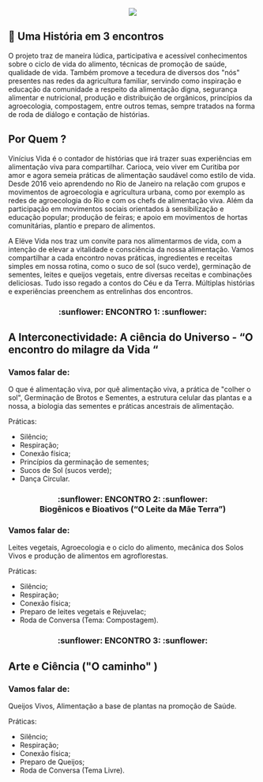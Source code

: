 
<p align = "center">
 <img src ="https://github.com/Vinimoura/vidav/blob/master/eleve%20vida%20logo.jpg">
</p>

## :seedling: Uma História em 3 encontros 

O projeto traz de maneira lúdica, participativa e acessível conhecimentos sobre o ciclo de vida do alimento, técnicas de promoção de saúde, qualidade de vida. Também promove a tecedura de diversos dos "nós" presentes nas redes da agricultura familiar, servindo como inspiração e educação da comunidade a respeito da alimentação digna, segurança alimentar e nutricional, produção e distribuição de orgânicos, princípios da agroecologia, compostagem, entre outros temas, sempre tratados na forma de roda de diálogo e contação de histórias.

## Por Quem ?

Vinícius Vida é o contador de histórias que irá trazer suas experiências em alimentação viva para compartilhar. Carioca, veio viver em Curitiba por amor e agora semeia práticas de alimentação saudável como estilo de vida. Desde 2016 veio aprendendo no Rio de Janeiro na relação com grupos e movimentos de agroecologia e agricultura urbana, como por exemplo as redes de agroecologia do Rio e com os chefs de alimentação viva. Além da participação em movimentos sociais orientados à sensibilização e educação popular; produção de feiras; e apoio em movimentos de hortas comunitárias, plantio e preparo de alimentos.

A Elëve Vida nos traz um convite para nos alimentarmos de vida, com a intenção de elevar a vitalidade e consciência da nossa alimentação. Vamos compartilhar a cada encontro novas práticas, ingredientes e receitas simples em nossa rotina, como o suco de sol (suco verde), germinação de sementes, leites e queijos vegetais, entre diversas receitas e combinações deliciosas. Tudo isso regado a contos do Céu e da Terra.  Múltiplas histórias e experiências preenchem as entrelinhas dos encontros. 

<h3 align="center">
:sunflower: ENCONTRO 1: :sunflower: 
<br>

## A Interconectividade: A ciência do Universo - “O encontro do milagre da Vida “

### Vamos falar de:

O que é alimentação viva, por quê alimentação viva, a prática de "colher o sol", Germinação de Brotos e Sementes, a estrutura celular das plantas e a nossa, a biologia das sementes e práticas ancestrais de alimentação.

Práticas:
* Silêncio; 
* Respiração;
* Conexão física;
* Princípios da germinação de sementes;
* Sucos de Sol (sucos verde);
* Dança Circular.

<h3 align="center"> :sunflower: ENCONTRO 2: :sunflower: 
<br>
 Biogênicos e Bioativos  (“O Leite da Mãe Terra”)

### Vamos falar de:

Leites vegetais, Agroecologia e o ciclo do alimento, mecânica dos Solos Vivos e produção de alimentos em agroflorestas.

Práticas: 
* Silêncio; 
* Respiração;
* Conexão física;
* Preparo de leites vegetais e Rejuvelac;
* Roda de Conversa (Tema: Compostagem).

<h3 align="center"> :sunflower: ENCONTRO 3: :sunflower: <br>
 
 ## Arte e Ciência ("O caminho" )

### Vamos falar de: 

Queijos Vivos, Alimentação a base de plantas na promoção de Saúde.

Práticas: 
* Silêncio; 
* Respiração;
* Conexão física;
* Preparo de Queijos;
* Roda de Conversa (Tema Livre).
